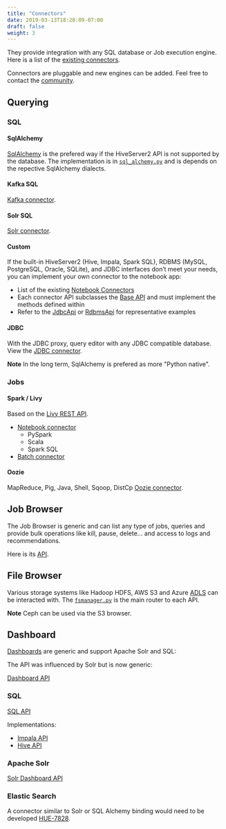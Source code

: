 ```yaml
---
title: "Connectors"
date: 2019-03-13T18:28:09-07:00
draft: false
weight: 3
---
```


They provide integration with any SQL database or Job execution engine. Here is a list of the [existing connectors](https://github.com/cloudera/hue/tree/master/desktop/libs/notebook/src/notebook/connectors).

Connectors are pluggable and new engines can be added. Feel free to contact the [community](https://discourse.gethue.com/c/developer-sdk-api).

## Querying

### SQL

#### SqlAlchemy

[SqlAlchemy](https://www.sqlalchemy.org) is the prefered way if the HiveServer2 API is not supported by the database. The implementation is in [`sql_alchemy.py`](https://github.com/cloudera/hue/blob/master/desktop/libs/notebook/src/notebook/connectors/sql_alchemy.py) and is depends on the repective SqlAlchemy dialects.

#### Kafka SQL

[Kafka connector](https://github.com/cloudera/hue/blob/master/desktop/libs/notebook/src/notebook/connectors/ksql.py).

#### Solr SQL

[Solr connector](https://github.com/cloudera/hue/blob/master/desktop/libs/notebook/src/notebook/connectors/solr.py).

#### Custom

If the built-in HiveServer2 (Hive, Impala, Spark SQL), RDBMS (MySQL, PostgreSQL, Oracle, SQLite), and JDBC interfaces don’t meet your needs, you can implement your own connector to the notebook app:

* List of the existing [Notebook Connectors](https://github.com/cloudera/hue/tree/master/desktop/libs/notebook/src/notebook/connectors)
* Each connector API subclasses the [Base API](https://github.com/cloudera/hue/blob/master/desktop/libs/notebook/src/notebook/connectors/base.py) and must implement the methods defined within
* Refer to the [JdbcApi](https://github.com/cloudera/hue/blob/master/desktop/libs/notebook/src/notebook/connectors/jdbc.py) or [RdbmsApi](https://github.com/cloudera/hue/blob/master/desktop/libs/notebook/src/notebook/connectors/rdbms.py) for representative examples

#### JDBC

With the JDBC proxy, query editor with any JDBC compatible database. View the [JDBC connector](https://github.com/cloudera/hue/blob/master/desktop/libs/notebook/src/notebook/connectors/jdbc.py).

**Note** In the long term, SqlAlchemy is prefered as more "Python native".


### Jobs

#### Spark / Livy

Based on the [Livy REST API](/administrator/configuration/connectors/#apache-spark).

* [Notebook connector](https://github.com/cloudera/hue/blob/master/desktop/libs/notebook/src/notebook/connectors/spark_shell.py)
  * PySpark
  * Scala
  * Spark SQL
* [Batch connector](https://github.com/cloudera/hue/blob/master/desktop/libs/notebook/src/notebook/connectors/spark_batch.py)

#### Oozie

MapReduce, Pig, Java, Shell, Sqoop, DistCp [Oozie connector](https://github.com/cloudera/hue/blob/master/desktop/libs/notebook/src/notebook/connectors/oozie_batch.py).


## Job Browser

The Job Browser is generic and can list any type of jobs, queries and provide bulk operations like kill, pause, delete... and access to logs and recommendations.

Here is its [API](https://github.com/cloudera/hue/tree/master/apps/jobbrowser/src/jobbrowser/apis).

## File Browser

Various storage systems like Hadoop HDFS, AWS S3 and Azure [ADLS](https://issues.cloudera.org/browse/HUE-7248) can be interacted with. The [`fsmanager.py`](https://github.com/cloudera/hue/blob/master/desktop/core/src/desktop/lib/fsmanager.py) is the main router to each API.

**Note** Ceph can be used via the S3 browser.

## Dashboard

[Dashboards](/user/querying/#dashboards) are generic and support Apache Solr and SQL:

The API was influenced by Solr but is now generic:

[Dashboard API](https://github.com/cloudera/hue/blob/master/desktop/libs/dashboard/src/dashboard/dashboard_api.py)

### SQL

[SQL API](https://github.com/cloudera/hue/blob/master/desktop/libs/notebook/src/notebook/dashboard_api.py)

Implementations:

* [Impala API](https://github.com/cloudera/hue/blob/master/apps/impala/src/impala/dashboard_api.py)
* [Hive API](https://github.com/cloudera/hue/blob/master/apps/beeswax/src/beeswax/dashboard_api.py)

### Apache Solr

[Solr Dashboard API](https://github.com/cloudera/hue/blob/master/apps/search/src/search/dashboard_api.py)

### Elastic Search

A connector similar to Solr or SQL Alchemy binding would need to be developed [HUE-7828](https://issues.cloudera.org/browse/HUE-7828).
